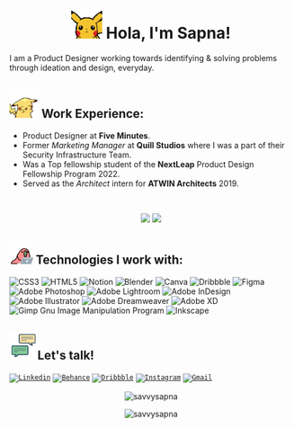 <h1 align = "center"><img src="pika1.gif" width="55px"> Hola, I'm Sapna! </h1>

I am a Product Designer working towards identifying & solving problems through ideation and design, everyday.

## <img src="pika2.gif" width="52px"> Work Experience: 

- Product Designer at **Five Minutes**.
- Former *Marketing Manager* at **Quill Studios** where I was a part of their Security Infrastructure Team.
- Was a Top fellowship student of the **NextLeap** Product Design Fellowship Program 2022.
- Served as the *Architect* intern for **ATWIN Architects** 2019.
<br>

<p align = "center">
  <img src="https://github-readme-stats.vercel.app/api?username=savvysapna&theme=tokyonight&hide_border=true&include_all_commits=false&count_private=false">
  <img height="195" src="https://github-readme-stats.vercel.app/api/top-langs/?username=savvysapna&theme=tokyonight&hide_border=true&include_all_commits=true&count_private=true&layout=default">
</p>


## <img src="work.gif" width="42px"> Technologies I work with:

![CSS3](https://img.shields.io/badge/css3-%231572B6.svg?style=for-the-badge&logo=css3&logoColor=white) 
![HTML5](https://img.shields.io/badge/html5-%23E34F26.svg?style=for-the-badge&logo=html5&logoColor=white) 
![Notion](https://img.shields.io/badge/Notion-%23000000.svg?style=for-the-badge&logo=notion&logoColor=white) 
![Blender](https://img.shields.io/badge/blender-%23F5792A.svg?style=for-the-badge&logo=blender&logoColor=white) 
![Canva](https://img.shields.io/badge/Canva-%2300C4CC.svg?style=for-the-badge&logo=Canva&logoColor=white) 
![Dribbble](https://img.shields.io/badge/Dribbble-EA4C89?style=for-the-badge&logo=dribbble&logoColor=white)
![Figma](https://img.shields.io/badge/figma-%23F24E1E.svg?style=for-the-badge&logo=figma&logoColor=white) 
![Adobe Photoshop](https://img.shields.io/badge/adobephotoshop-%2331A8FF.svg?style=for-the-badge&logo=adobephotoshop&logoColor=white) 
![Adobe Lightroom](https://img.shields.io/badge/Adobe%20Lightroom-31A8FF.svg?style=for-the-badge&logo=Adobe%20Lightroom&logoColor=white) 
![Adobe InDesign](https://img.shields.io/badge/Adobe%20InDesign-49021F?style=for-the-badge&logo=adobeindesign&logoColor=white) 
![Adobe Illustrator](https://img.shields.io/badge/adobeillustrator-%23FF9A00.svg?style=for-the-badge&logo=adobeillustrator&logoColor=white) 
![Adobe Dreamweaver](https://img.shields.io/badge/Adobe%20Dreamweaver-FF61F6.svg?style=for-the-badge&logo=Adobe%20Dreamweaver&logoColor=white) 
![Adobe XD](https://img.shields.io/badge/Adobe%20XD-470137?style=for-the-badge&logo=Adobe%20XD&logoColor=#FF61F6) 
![Gimp Gnu Image Manipulation Program](https://img.shields.io/badge/Gimp-657D8B?style=for-the-badge&logo=gimp&logoColor=FFFFFF) 
![Inkscape](https://img.shields.io/badge/Inkscape-e0e0e0?style=for-the-badge&logo=inkscape&logoColor=080A13)


## <img src="chatting.gif" width="50px">Let's talk!

<code><a href="https://linkedin.com/in/sapna-gupta-955533129/"><img width="45px" src="https://img.icons8.com/color/8x/000000/linkedin.png" title="Linkedin"/></a></code>
<code><a href="https://linkedin.com/in/sapna-gupta-955533129/"><img width="45px" src="https://img.icons8.com/color/8x/000000/behance.png" title="Behance"/></a></code>
<code><a href="https://linkedin.com/in/sapna-gupta-955533129/"><img width="45px" src="https://img.icons8.com/color/8x/000000/dribbble.png" title="Dribbble"/></a></code>
<code><a href="https://www.instagram.com/graphunny.con/"><img width="45px" src="https://img.icons8.com/fluent/48/000000/instagram-new.png" title="Instagram"/></a></code>
<code><a href="mailto:sapna.g3198@gmail.com"><img width="43px" src="https://img.icons8.com/fluent/48/000000/gmail.png" title="Gmail"/></a></code>
<br>

<p align="center"><img align="center" src="https://github-readme-streak-stats.herokuapp.com/?user=savvysapna&theme=tokyonight&hide_border=true" alt="savvysapna" /></p>
<p align="center"><img src="https://visitcount.itsvg.in/api?id=savvysapna&icon=5&color=6" alt="savvysapna" /> </p>
